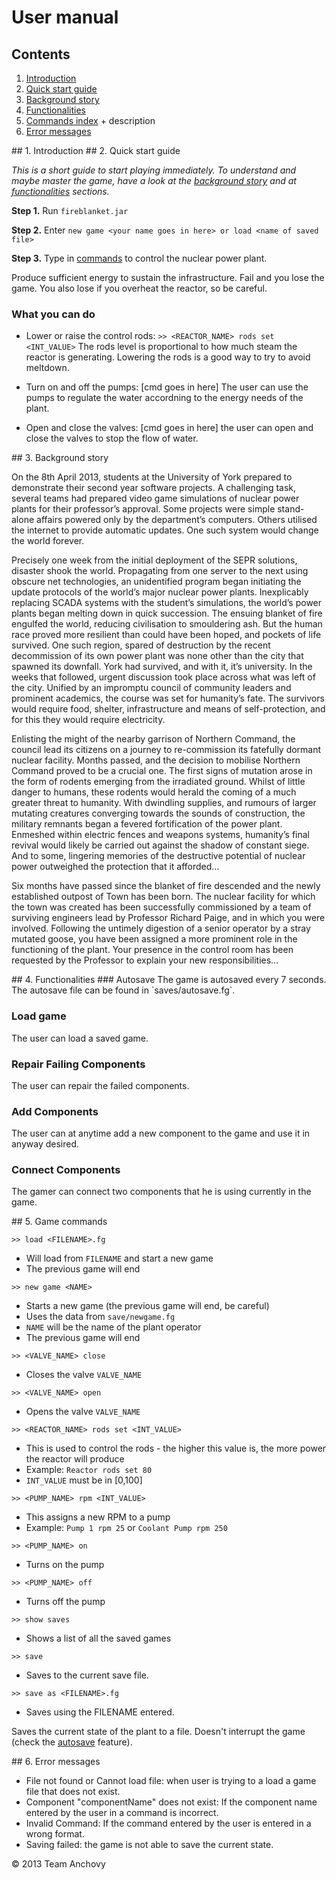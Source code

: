 # User manual

## Contents

1. [Introduction](#um-1)
2. [Quick start guide](#um-2)
3. [Background story](#um-3)
4. [Functionalities](#um-4)
5. [Commands index](#um-5) + description
6. [Error messages](#um-6)

<a name="um-1"/>
## 1. Introduction

<a name="um-2"/>
## 2. Quick start guide

_This is a short guide to start playing immediately. To understand and maybe master the game, have a look at the [background story](#um-3) and at [functionalities](#um-4) sections._

**Step 1.** Run `fireblanket.jar`

**Step 2.** Enter `new game <your name goes in here> or load <name of saved file>`

**Step 3.** Type in [commands](#um-5) to control the nuclear power plant.

Produce sufficient energy to sustain the infrastructure. Fail and you lose the game. You also lose if you overheat the reactor, so be careful.

### What you can do

* Lower or raise the control rods: `>> <REACTOR_NAME> rods set <INT_VALUE>`
  The rods level is proportional to how much steam the reactor is generating.
  Lowering the rods is a good way to try to avoid meltdown.

* Turn on and off the pumps: [cmd goes in here]
  The user can use the pumps to regulate the water accordning to the energy needs of the plant.
* Open and close the valves: [cmd goes in here]
  the user can open and close the valves to stop the flow of water.



<a name="um-3"/>
## 3. Background story


On the 8th April 2013, students at the University of York prepared to demonstrate their second year software projects. A challenging task, several teams had prepared video game simulations of nuclear power plants for their professor’s approval. Some projects were simple stand-alone affairs powered only by the department’s computers. Others utilised the internet to provide automatic updates. One such system would change the world forever. 

Precisely one week from the initial deployment of the SEPR solutions, disaster shook the world. Propagating from one server to the next using obscure net technologies, an unidentified program began initiating the update protocols of the world’s major nuclear power plants. Inexplicably replacing SCADA systems with the student’s simulations, the world’s power plants began melting down in quick succession.
The ensuing blanket of fire engulfed the world, reducing civilisation to smouldering ash.
But the human race proved more resilient than could have been hoped, and pockets of life survived. One such region, spared of destruction by the recent decommission of its own power plant was none other than the city that spawned its downfall. York had survived, and with it, it’s university.
In the weeks that followed, urgent discussion took place across what was left of the city. Unified by an impromptu council of community leaders and prominent academics, the course was set for humanity’s fate. The survivors would require food, shelter, infrastructure and means of self-protection, and for this they would require electricity.

Enlisting the might of the nearby garrison of Northern Command, the council lead its citizens on a journey to re-commission its fatefully dormant nuclear facility. 
Months passed, and the decision to mobilise Northern Command proved to be a crucial one. The first signs of mutation arose in the form of rodents emerging from the irradiated ground. Whilst of little danger to humans, these rodents would herald the coming of a much greater threat to humanity.
With dwindling supplies, and rumours of larger mutating creatures converging towards the sounds of construction, the military remnants began a fevered fortification of the power plant. Enmeshed within electric fences and weapons systems, humanity’s final revival would likely be carried out against the shadow of constant siege. And to some, lingering memories of the destructive potential of nuclear power outweighed the protection that it afforded...

Six months have passed since the blanket of fire descended and the newly established outpost of Town has been born. The nuclear facility for which the town was created has been successfully commissioned by a team of surviving engineers lead by Professor Richard Paige, and in which you were involved. Following the untimely digestion of a senior operator by a stray mutated goose, you have been assigned a more prominent role in the functioning of the plant. Your presence in the control room has been requested by the Professor to explain your new responsibilities...

<a name="um-4"/>
## 4. Functionalities
### Autosave
The game is autosaved every 7 seconds. The autosave file can be found in `saves/autosave.fg`.

### Load game
The user can load a saved game.

### Repair Failing Components
The user can repair the failed components. 

### Add Components
The user can at anytime add a new component to the game and use it in anyway desired.

### Connect Components
The gamer can connect two components that he is using currently in the game.

<a name="um-5"/>
## 5. Game commands


`>> load <FILENAME>.fg`

* Will load from `FILENAME` and start a new game
* The previous game will end

`>> new game <NAME>`

* Starts a new game (the previous game will end, be careful)
* Uses the data from `save/newgame.fg`
* `NAME` will be the name of the plant operator
* The previous game will end

`>> <VALVE_NAME> close`

* Closes the valve `VALVE_NAME`

`>> <VALVE_NAME> open`

* Opens the valve `VALVE_NAME`

`>> <REACTOR_NAME> rods set <INT_VALUE>`

* This is used to control the rods - the higher this value is, the more power the reactor will produce
* Example: `Reactor rods set 80`
* `INT_VALUE` must be in [0,100]

`>> <PUMP_NAME> rpm <INT_VALUE>`

* This assigns a new RPM to a pump
* Example: `Pump 1 rpm 25` or `Coolant Pump rpm 250`

`>> <PUMP_NAME> on`
* Turns on the pump

`>> <PUMP_NAME> off`
* Turns off the pump

`>> show saves`
* Shows a list of all the saved games

`>> save`

* Saves to the current save file.

`>> save as <FILENAME>.fg`

* Saves using the FILENAME entered.


Saves the current state of the plant to a file. Doesn't interrupt the game (check the [autosave](#um-4) feature).


<a name="um-6"/>
## 6. Error messages

* File not found or Cannot load file: when user is trying to a load a game file that does not exist.
* Component "componentName" does not exist: If the component name entered by the user in a command is incorrect.
* Invalid Command: If the command entered by the user is entered in a wrong format.
* Saving failed: the game is not able to save the current state.

&copy; 2013 Team Anchovy

